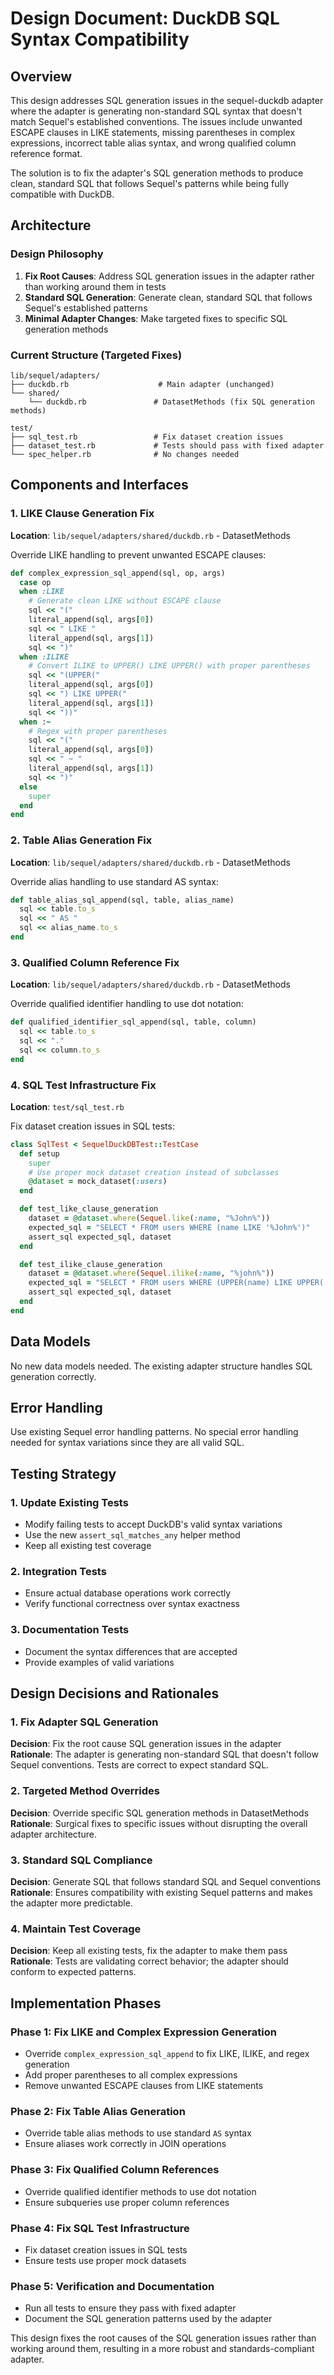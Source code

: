 # Design Document: DuckDB SQL Syntax Compatibility

## Overview

This design addresses SQL generation issues in the sequel-duckdb adapter where the adapter is generating non-standard SQL syntax that doesn't match Sequel's established conventions. The issues include unwanted ESCAPE clauses in LIKE statements, missing parentheses in complex expressions, incorrect table alias syntax, and wrong qualified column reference format.

The solution is to fix the adapter's SQL generation methods to produce clean, standard SQL that follows Sequel's patterns while being fully compatible with DuckDB.

## Architecture

### Design Philosophy

1. **Fix Root Causes**: Address SQL generation issues in the adapter rather than working around them in tests
2. **Standard SQL Generation**: Generate clean, standard SQL that follows Sequel's established patterns
3. **Minimal Adapter Changes**: Make targeted fixes to specific SQL generation methods

### Current Structure (Targeted Fixes)

```
lib/sequel/adapters/
├── duckdb.rb                    # Main adapter (unchanged)
└── shared/
    └── duckdb.rb               # DatasetMethods (fix SQL generation methods)

test/
├── sql_test.rb                 # Fix dataset creation issues
├── dataset_test.rb             # Tests should pass with fixed adapter
└── spec_helper.rb              # No changes needed
```

## Components and Interfaces

### 1. LIKE Clause Generation Fix

**Location**: `lib/sequel/adapters/shared/duckdb.rb` - DatasetMethods

Override LIKE handling to prevent unwanted ESCAPE clauses:

```ruby
def complex_expression_sql_append(sql, op, args)
  case op
  when :LIKE
    # Generate clean LIKE without ESCAPE clause
    sql << "("
    literal_append(sql, args[0])
    sql << " LIKE "
    literal_append(sql, args[1])
    sql << ")"
  when :ILIKE
    # Convert ILIKE to UPPER() LIKE UPPER() with proper parentheses
    sql << "(UPPER("
    literal_append(sql, args[0])
    sql << ") LIKE UPPER("
    literal_append(sql, args[1])
    sql << "))"
  when :~
    # Regex with proper parentheses
    sql << "("
    literal_append(sql, args[0])
    sql << " ~ "
    literal_append(sql, args[1])
    sql << ")"
  else
    super
  end
end
```

### 2. Table Alias Generation Fix

**Location**: `lib/sequel/adapters/shared/duckdb.rb` - DatasetMethods

Override alias handling to use standard AS syntax:

```ruby
def table_alias_sql_append(sql, table, alias_name)
  sql << table.to_s
  sql << " AS "
  sql << alias_name.to_s
end
```

### 3. Qualified Column Reference Fix

**Location**: `lib/sequel/adapters/shared/duckdb.rb` - DatasetMethods

Override qualified identifier handling to use dot notation:

```ruby
def qualified_identifier_sql_append(sql, table, column)
  sql << table.to_s
  sql << "."
  sql << column.to_s
end
```

### 4. SQL Test Infrastructure Fix

**Location**: `test/sql_test.rb`

Fix dataset creation issues in SQL tests:

```ruby
class SqlTest < SequelDuckDBTest::TestCase
  def setup
    super
    # Use proper mock dataset creation instead of subclasses
    @dataset = mock_dataset(:users)
  end

  def test_like_clause_generation
    dataset = @dataset.where(Sequel.like(:name, "%John%"))
    expected_sql = "SELECT * FROM users WHERE (name LIKE '%John%')"
    assert_sql expected_sql, dataset
  end

  def test_ilike_clause_generation
    dataset = @dataset.where(Sequel.ilike(:name, "%john%"))
    expected_sql = "SELECT * FROM users WHERE (UPPER(name) LIKE UPPER('%john%'))"
    assert_sql expected_sql, dataset
  end
end
```

## Data Models

No new data models needed. The existing adapter structure handles SQL generation correctly.

## Error Handling

Use existing Sequel error handling patterns. No special error handling needed for syntax variations since they are all valid SQL.

## Testing Strategy

### 1. Update Existing Tests
- Modify failing tests to accept DuckDB's valid syntax variations
- Use the new `assert_sql_matches_any` helper method
- Keep all existing test coverage

### 2. Integration Tests
- Ensure actual database operations work correctly
- Verify functional correctness over syntax exactness

### 3. Documentation Tests
- Document the syntax differences that are accepted
- Provide examples of valid variations

## Design Decisions and Rationales

### 1. Fix Adapter SQL Generation
**Decision**: Fix the root cause SQL generation issues in the adapter
**Rationale**: The adapter is generating non-standard SQL that doesn't follow Sequel conventions. Tests are correct to expect standard SQL.

### 2. Targeted Method Overrides
**Decision**: Override specific SQL generation methods in DatasetMethods
**Rationale**: Surgical fixes to specific issues without disrupting the overall adapter architecture.

### 3. Standard SQL Compliance
**Decision**: Generate SQL that follows standard SQL and Sequel conventions
**Rationale**: Ensures compatibility with existing Sequel patterns and makes the adapter more predictable.

### 4. Maintain Test Coverage
**Decision**: Keep all existing tests, fix the adapter to make them pass
**Rationale**: Tests are validating correct behavior; the adapter should conform to expected patterns.

## Implementation Phases

### Phase 1: Fix LIKE and Complex Expression Generation
- Override `complex_expression_sql_append` to fix LIKE, ILIKE, and regex generation
- Add proper parentheses to all complex expressions
- Remove unwanted ESCAPE clauses from LIKE statements

### Phase 2: Fix Table Alias Generation
- Override table alias methods to use standard `AS` syntax
- Ensure aliases work correctly in JOIN operations

### Phase 3: Fix Qualified Column References
- Override qualified identifier methods to use dot notation
- Ensure subqueries use proper column references

### Phase 4: Fix SQL Test Infrastructure
- Fix dataset creation issues in SQL tests
- Ensure tests use proper mock datasets

### Phase 5: Verification and Documentation
- Run all tests to ensure they pass with fixed adapter
- Document the SQL generation patterns used by the adapter

This design fixes the root causes of the SQL generation issues rather than working around them, resulting in a more robust and standards-compliant adapter.